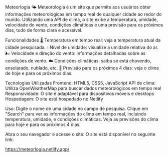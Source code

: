 Meteorlogia 🌤️
Meteorologia é um site que permite aos usuários obter informações meteorológicas em tempo real de qualquer cidade ao redor do mundo. Utilizando uma API de clima, o site exibe a temperatura, umidade, velocidade do vento, condições climáticas e uma previsão para os próximos dias, tudo de forma clara e acessível.

Funcionalidades
🌡️ Temperatura em tempo real: veja a temperatura atual da cidade pesquisada.
💧 Nível de umidade: visualize a umidade relativa do ar.
🌬️ Velocidade e direção do vento: informações detalhadas sobre as condições de vento.
☁️ Condições climáticas: saiba se está chovendo, ensolarado, nublado, etc.
📅 Previsão para os próximos 4 dias: veja o clima de hoje e para os próximos dias.

Tecnologias Utilizadas
Frontend: HTML5, CSS5, JavaScript
API de clima: Utiliza OpenWeatherMap para buscar dados meteorológicos em tempo real
Responsividade: O site é adaptável para dispositivos móveis e desktops
Hospedagem: O site está hospedado no Netlify

Uso:
Digite o nome de uma cidade no campo de pesquisa.
Clique em "Search" para ver as informações do clima em tempo real, incluindo temperatura, umidade, e condições climáticas.
Veja as previsões do clima para hoje e para os próximos 4 dias.

Abra o seu navegador e acesse o site:
O site está disponível no seguinte link:

https://meteorlogia.netlify.app/

